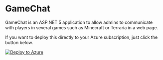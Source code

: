 # GameChat
GameChat is an ASP.NET 5 application to allow admins to communicate with players in several games such as Minecraft or Terraria in a web page.

If you want to deploy this directly to your Azure subscription, just click the button below.

[![Deploy to Azure](http://azuredeploy.net/deploybutton.png)](https://azuredeploy.net/)